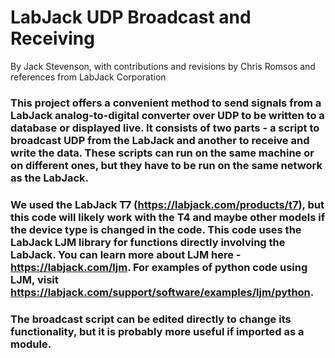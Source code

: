 # LabJack UDP Broadcast and Receiving

By Jack Stevenson, with contributions and revisions by Chris Romsos and references from LabJack Corporation

### This project offers a convenient method to send signals from a LabJack analog-to-digital converter over UDP to be written to a database or displayed live. It consists of two parts - a script to broadcast UDP from the LabJack and another to receive and write the data. These scripts can run on the same machine or on different ones, but they have to be run on the same network as the LabJack. 

### We used the LabJack T7 (https://labjack.com/products/t7), but this code will likely work with the T4 and maybe other models if the device type is changed in the code. This code uses the LabJack LJM library for functions directly involving the LabJack. You can learn more about LJM here - https://labjack.com/ljm. For examples of python code using LJM, visit https://labjack.com/support/software/examples/ljm/python.

### The broadcast script can be edited directly to change its functionality, but it is probably more useful if imported as a module. 

